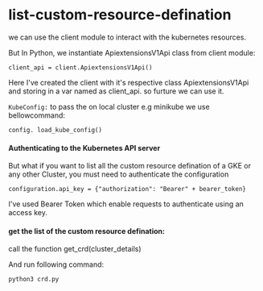 # list-custom-resource-defination
we can use the client module to interact with the kubernetes resources. 

But In Python, we instantiate ApiextensionsV1Api class from client module:

`client_api = client.ApiextensionsV1Api()`         

Here I've created the client with it's respective class ApiextensionsV1Api
and storing in a var named as client_api. so furture we can use it.

`KubeConfig:` to pass the on local cluster e.g minikube we use bellowcommand: 

`config. load_kube_config()`

#### Authenticating to the Kubernetes API server

But what if you want to list all the custom resource defination of a GKE or any other  Cluster, you must need to authenticate the configuration

`configuration.api_key = {"authorization": "Bearer" + bearer_token}` 

I've used Bearer Token which enable requests to authenticate using an access key.

#### get the list of the custom resource defination:

call the function get_crd(cluster_details)

And run following command:

`python3 crd.py`

